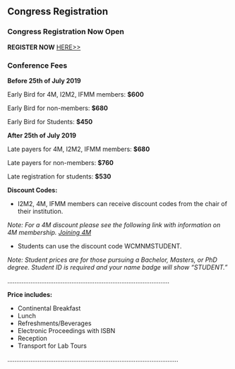 ## Congress Registration

### Congress Registration Now Open


**REGISTER NOW** [HERE>>](https://reporter.ncsu.edu/index.html)




### Conference Fees

**Before 25th of July 2019**


Early Bird for 4M, I2M2, IFMM members: **$600**

Early Bird for non-members: **$680**

Early Bird for Students: **$450**

**After 25th of July 2019**

Late payers for 4M, I2M2, IFMM members: **$680**

Late payers for non-members: **$760**

Late registration for students: **$530**

**Discount Codes:**
<ul>
    <li>I2M2, 4M, IFMM members can receive discount codes from the chair of their institution.</li>
</ul>    

_Note: For a 4M discount please see the following link with information on 4M membership. [Joining 4M](/4m-association/join4m)_
<ul>
    <li>Students can use the discount code WCMNMSTUDENT.</li>
</ul>
    
_Note: Student prices are for those pursuing a Bachelor, Masters, or PhD degree. Student ID is required and your name badge will show “STUDENT.”_


...........................................................................................


**Price includes:**

<ul>
    <li>Continental Breakfast</li>
    <li>Lunch</li>
    <li>Refreshments/Beverages</li>
    <li>Electronic Proceedings with ISBN</li>
    <li>Reception</li>
    <li>Transport for Lab Tours</li>
</ul>





................................................................................................
